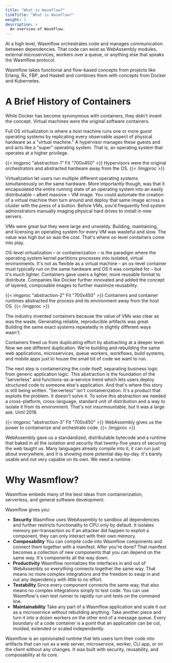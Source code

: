 ```yaml
---
title: "What is Wasmflow?"
linkTitle: "What is Wasmflow?"
weight: 1
description: >
  An overview of Wasmflow.
---
```


At a high level, Wasmflow orchestrates code and manages communication between dependencies. That code can exist as WebAssembly modules, external microservices, workers over a queue, or anything else that speaks the Wasmflow protocol.

Wasmflow takes functional and flow-based concepts from projects like Erlang, Rx, FBP, and Haskell and combines them with concepts from Docker and Kubernetes.

# A Brief History of Containers

While Docker has become synonymous with containers, they didn't invent the concept. Virtual machines were the original software containers.

Full OS virtualization is where a _host_ machine runs one or more _guest_ operating systems by replicating every observable aspect of physical hardware as a "virtual machine." A hypervisor manages these guests and and acts like a "super" operating system. That is, an operating system that operates at a higher privilege.

{{< imgproc "abstraction-1" Fit "700x450" >}}
Hypervisors were the original orchestrators and abstracted hardware away from the OS.
{{< /imgproc >}}

Virtualization let users run multiple different operating systems simultaneously on the same hardware. More importantly though, was that it encapsulated the entire running state of an operating system into an easily distributable – albeit massive – VM image. You could automate the creation of a virtual machine then turn around and deploy that same image across a cluster with the press of a button. Before VMs, you'd frequently find system administrators manually imaging physical hard drives to install in new servers.

VMs were great but they were large and unwieldy. Building, maintaining, and licensing an operating system for every VM was wasteful and slow. The value was high but so was the cost. That's where os-level containers come into play.

OS-level virtualization – or containerization – is the paradigm where the operating system kernel partitions processes into isolated, virtual environments. It's not as flexible as a virtual machine – an os-level container must typically run on the same hardware and OS it was compiled for – but it's _much_ lighter. Containers gave users a lighter, more reusable format to distribute. Companies like Docker further innovated and added the concept of layered, composable images to further maximize reusability.

{{< imgproc "abstraction-2" Fit "700x450" >}}
Containers and container runtimes abstracted the process and its environment away from the host OS.
{{< /imgproc >}}

The industry invented containers because the value of VMs was clear as was the waste. Generating reliable, reproducible artifacts was great. Building the same exact systems repeatedly in slightly different ways wasn't.

Containers freed us from duplicating effort by abstracting at a deeper level. Now we see different duplication. We're building and rebuilding the same web applications, microservices, queue workers, workflows, build systems, and mobile apps just to house the small bit of code we want to run.

The next step is containerizing the code itself, separating business logic from generic application logic. This abstraction is the foundation of the "serverless" and functions-as-a-service trend which lets users deploy structured code to someone else's application. And that's where this story is still being written. "Serverless" isn't containerization. It's a product that exploits the problem. It doesn't solve it. To solve this abstraction we needed a cross-platform, cross-language, standard unit of distribution and a way to isolate it from its environment. That's not insurmountable, but it was a large ask. Until 2018.

{{< imgproc "abstraction-3" Fit "700x450" >}}
WebAssembly gives us the power to containerize and orchestrate code.
{{< /imgproc >}}

WebAssembly gave us a standardized, distributable bytecode and a runtime that baked in all the isolation and security that twenty-five years of securing the web taught us. Many languages already compile into it, it can run just about everywhere, and it is showing more potential day-by-day. It's barely usable and not very capable on its own. We need a runtime.

# Why Wasmflow?

Wasmflow embeds many of the best ideas from containerization, serverless, and general software development.

Wasmflow gives you:

- **Security** Wasmflow uses WebAssembly to sandbox all dependencies and further restricts functionality to CPU only by default. It isolates memory per-transaction so if an attacker did happen to exploit a component, they can only interact with their own memory.
- **Composability** You can compile code into Wasmflow components and connect them together with a manifest. After you're done? That manifest becomes a collection of new components that you can depend on the same way. It's components all the way down.
- **Productivity** Wasmflow normalizes the interfaces in and out of WebAssembly so everything connects together the same way. That means no more complex integrations and the freedom to swap in and out any dependency with little to no effort.
- **Testability** Since every component connects the same way, that also means no complex integrations simply to test code. You can use Wasmflow's own test runner to rapidly run unit tests on the command line.
- **Maintainability** Take any part of a Wasmflow application and scale it out as a microservice without rebuilding anything. Take another piece and turn it into a dozen workers on the other end of a message queue. Every boundary of a code container is a point that an application can be cut, molded, extended or scaled independently.

Wasmflow is an opinionated runtime that lets users turn their code into artifacts that can run as a web server, microservice, worker, CLI app, or on the client without any changes. It was built with security, reusability, and composability at its core.

